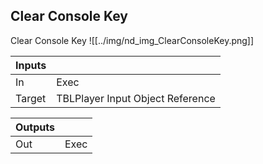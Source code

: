 ## Clear Console Key
Clear Console Key
![[../img/nd_img_ClearConsoleKey.png]]

|Inputs||
|--|--|
| In | Exec |
| Target | TBLPlayer Input Object Reference |

|Outputs||
|--|--|
| Out | Exec |
